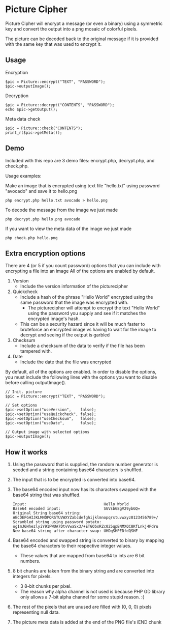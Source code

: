 Picture Cipher
==============
Picture Cipher will encrypt a message (or even a binary) using a symmetric key and convert the output into a png mosaic of colorful pixels.

The picture can be decoded back to the original message if it is provided with the same key that was used to encrypt it.

Usage
-----
Encryption
```
$pic = Picture::encrypt("TEXT", "PASSWORD");
$pic->outputImage();
```
Decryption
```
$pic = Picture::decrypt("CONTENTS", "PASSWORD");
echo $pic->getOutput();
```
Meta data check
```
$pic = Picture::check("CONTENTS");
print_r($pic->getMeta());
```

Demo
----

Included with this repo are 3 demo files: encrypt.php, decrypt.php, and check.php.

Usage examples:

Make an image that is encrypted using text file "hello.txt" using password "avocado" and save it to hello.png
```
php encrypt.php hello.txt avocado > hello.png
```
To decode the message from the image we just made
```
php decrypt.php hello.png avocado
```
If you want to view the meta data of the image we just made
```
php check.php hello.png
```

Extra encryption options
------------------------
There are 4 (or 5 if you count password) options that you can include with encrypting a file into an image
All of the options are enabled by default.

1. Version
    - Include the version information of the picturecipher
2. Quickcheck
    - Include a hash of the phrase "Hello World" encrypted using the same password that the image was encrypted with.
        - The picturecipher will attempt to encrypt the text "Hello World" using the password you supply and see if it matches the encrypted image's hash.
    - This can be a security hazard since it will be much faster to bruteforce an encrypted image vs having to wait for the image to decrypt and seeing if the output is garbled
3. Checksum
    - Include a checksum of the data to verify if the file has been tampered with.
4. Date
    - Include the date that the file was encrypted

By default, all of the options are enabled.
In order to disable the options, you must include the following lines with the options you want to disable before calling outputImage().
```
// Init. picture
$pic = Picture::encrypt("TEXT", "PASSWORD");

// Set options
$pic->setOption("useVersion",    false);
$pic->setOption("useQuickcheck", false);
$pic->setOption("useChecksum",   false);
$pic->setOption("useDate",       false);

// Output image with selected options
$pic->outputImage();
```

How it works
------------
1. Using the password that is supplied, the random number generator is seeded and a string containing base64 characters is shuffled.
2. The input that is to be encrypted is converted into base64.
3. The base64 encoded input now has its characters swapped with the base64 string that was shuffled.

	```
	Input:                                  Hello World
	Base64 encoded input:                   SGVsbG8gV29ybGQ=
	Original String base64 string:          ABCDEFGHIJKLMNOPQRSTUVWXYZabcdefghijklmnopqrstuvwxyz0123456789+/
	Scrambled string using password potato: ogImJ6HhezlyiY91FWUA7DtvVwaSx3/+ETGObsRZc025qpBNMXQC8KfLnkj4Pdru
	New base64 string after character swap: UHDqSHPEDfdQSHF
	```
4. Base64 encoded and swapped string is converted to binary by mapping the base64 characters to their respective integer values.
    - These values that are mapped from base64 to ints are 6 bit numbers.
5. 8 bit chunks are taken from the binary string and are converted into integers for pixels.
    - 3 8-bit chunks per pixel.
    - The reason why alpha channel is not used is because PHP GD library only allows a 7-bit alpha channel for some stupid reason. :(
6. The rest of the pixels that are unused are filled with (0, 0, 0) pixels representing null data.
7. The picture meta data is added at the end of the PNG file's iEND chunk
